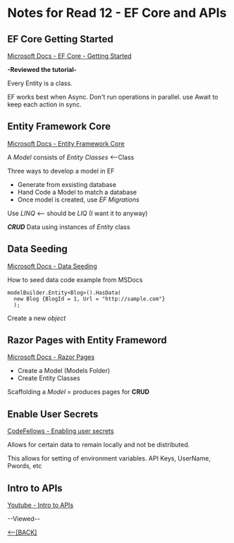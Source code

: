 # Notes for Read 12 - EF Core and APIs

## EF Core Getting Started
[Microsoft Docs - EF Core - Getting Started](https://docs.microsoft.com/en-us/aspnet/core/data/ef-mvc/intro?view=aspnetcore-5.0)

**-Reviewed the tutorial-**

Every Entity is a class.

EF works best when Async.
Don't run operations in parallel.  use Await to keep each action in sync.

## Entity Framework Core

[Microsoft Docs - Entity Framework Core](https://docs.microsoft.com/en-us/ef/core/)

A *Model* consists of *Entity Classes* <--Class

Three ways to develop a model in EF

+ Generate from exsisting database
+ Hand Code a Model to match a database
+ Once model is created, use *EF Migrations*

Use *LINQ* <-- should be *LIQ* (I want it to anyway)

***CRUD*** Data using instances of *Entity* class

## Data Seeding

[Microsoft Docs - Data Seeding](https://docs.microsoft.com/en-us/ef/core/modeling/data-seeding)

How to seed data code example from MSDocs

```
modelBuilder.Entity<Blog>().HasData(
  new Blog {BlogId = 1, Url = "http://sample.com"}
  );
```

Create a new *object*

## Razor Pages with Entity Frameword

[Microsoft Docs - Razor Pages](https://docs.microsoft.com/en-us/aspnet/core/data/ef-rp/intro?view=aspnetcore-2.1&tabs=visual-studio)

+ Create a Model (Models Folder)
+ Create Entity Classes

Scaffolding a *Model* = produces pages for **CRUD**

## Enable User Secrets

[CodeFellows - Enabling user secrets](https://codefellows.github.io/code-401-dotnet-guide/resources/user-secrets.html)

Allows for certain data to remain locally and not be distributed.

This allows for setting of environment variables.  API Keys, UserName, Pwords, etc

## Intro to APIs

[Youtube - Intro to APIs](https://youtu.be/aIkpVzqLuhA)

--Viewed--

[&lt;--&#91;BACK&#93;](/README.md)